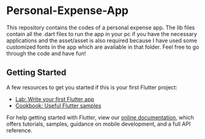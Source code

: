 # Personal-Expense-App
This repository contains the codes of a personal expense app.
The lib files contain all the .dart files to run the app in your pc if you have the necessary applications and the asset/asset is also required because I have used some customized fonts in the app which are available in that folder.
Feel free to go through the code and have fun!

## Getting Started


A few resources to get you started if this is your first Flutter project:

- [Lab: Write your first Flutter app](https://flutter.dev/docs/get-started/codelab)
- [Cookbook: Useful Flutter samples](https://flutter.dev/docs/cookbook)

For help getting started with Flutter, view our
[online documentation](https://flutter.dev/docs), which offers tutorials,
samples, guidance on mobile development, and a full API reference.
